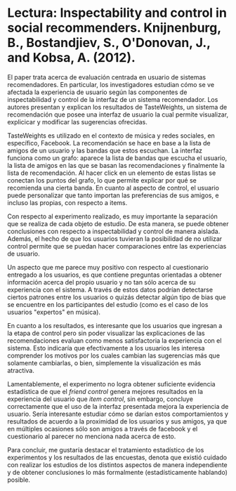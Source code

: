 # Lectura: Inspectability and control in social recommenders. Knijnenburg, B., Bostandjiev, S., O'Donovan, J., and Kobsa, A. (2012).

El paper trata acerca de evaluación centrada en usuario de sistemas recomendadores. En particular, los investigadores estudian cómo se ve afectada la experiencia de usuario según las componentes de inspectabilidad y control de la interfaz de un sistema recomendador. Los autores presentan y explican los resultados de TasteWeights, un sistema de recomendación que posee una interfaz de usuario la cual permite visualizar, explicicar y modificar las sugerencias ofrecidas.    

TasteWeights es utilizado en el contexto de música y redes sociales, en específico, Facebook. La recomendación se hace en base a la lista de amigos de un usuario y las bandas que estos escuchan. La interfaz funciona como un grafo: aparece la lista de bandas que escucha el usuario, la lista de amigos en las que se basan las recomendaciones y finalmente la lista de recomendación. Al hacer click en un elemento de estas listas se conectan los puntos del grafo, lo que permite explicar por qué se recomienda una cierta banda. En cuanto al aspecto de control, el usuario puede personalizar que tanto importan las preferencias de sus amigos, e incluso las propias, con respecto a items.

Con respecto al experimento realizado, es muy importante la separación que se realiza de cada objeto de estudio. De esta manera, se puede obtener conclusiones con respecto a inspectabilidad y control de manera aislada. Además, el hecho de que los usuarios tuvieran la posibilidad de no utilizar control permite que se puedan hacer comparaciones entre las experiencias de usuario. 

Un aspecto que me parece muy positivo con respecto al cuestionario entregado a los usuarios, es que contiene preguntas orientadas a obtener información acerca del propio usuario y no tan sólo acerca de su experiencia con el sistema. A través de estos datos podrían detectarse ciertos patrones entre los usuarios o quizás detectar algún tipo de bias que se encuentre en los participantes del estudio (como es el caso de los usuarios "expertos" en música).

En cuanto a los resultados, es interesante que los usuarios que ingresan a la etapa de control pero sin poder visualizar las explicaciones de las recomendaciones evaluan como menos satisfactoria la experiencia con el sistema. Esto indicaría que efectivamente a los usuarios les interesa comprender los motivos por los cuales cambian las sugerencias más que solamente cambiarlas, o bien, simplemente la visualización es más atractiva. 

Lamentablemente, el experimento no logra obtener suficiente evidencia estadística de que el *friend control* genera mejores resultados en la experiencia del usuario que *item control*, sin embargo, concluye correctamente que el uso de la interfaz presentada mejora la experiencia de usuario. Sería interesante estudiar cómo se darían estos comportamientos y resultados de acuerdo a la proximidad de los usuarios y sus amigos, ya que en múltiples ocasiones sólo son amigos a través de facebook y el cuestionario al parecer no menciona nada acerca de esto.

Para concluir, me gustaría destacar el tratamiento estadístico de los experimentos y los resultados de las encuestas, denota que existió cuidado con realizar los estudios de los distintos aspectos de manera independiente y de obtener conclusiones lo más formalmente (estadísticamente hablando) posible. 


